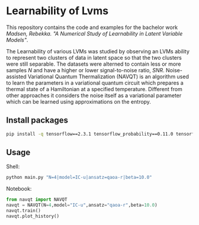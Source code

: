 # Learnability of Lvms
This repository contains the code and examples for the bachelor work *Madsen, Rebekka. "A Numerical Study of Learnability in Latent Variable Models"*.

The Learnability of various LVMs was studied by observing an LVMs ability to represent two clusters of data in latent space so that the two clusters were still separable. The datasets were alterned to contain less or more samples $N$ and have a higher or lower signal-to-noise ratio, $SNR$.
Noise-assisted Variational Quantum Thermalization (NAVQT) is an algorithm used to learn the parameters in a variational quantum circuit which prepares a thermal state of a Hamiltonian at a specified temperature. Different from other approaches it considers the noise itself as a variational parameter which can be learned using approximations on the entropy. 



## Install packages
```bash
pip install -q tensorflow==2.3.1 tensorflow_probability==0.11.0 tensorflow-quantum==0.4.0 cirq==0.9.1
```
## Usage 
Shell:
```bash
python main.py "N=4|model=IC-u|ansatz=qaoa-r|beta=10.0"
```

Notebook:
```python
from navqt import NAVQT
navqt = NAVQT(N=4,model="IC-u",ansatz="qaoa-r",beta=10.0)
navqt.train()
navqt.plot_history()
```
